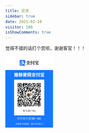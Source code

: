 ```yaml
---
title: 交流
sidebar: true
date: 2021-02-10
visitor: 100
isShowComments: true
---
```



觉得不错的话打个赏呗，谢谢客官！！！

<img src="./img/zhifu.jpg" alt="zhifu" style="zoom:25%;" />

</style>


